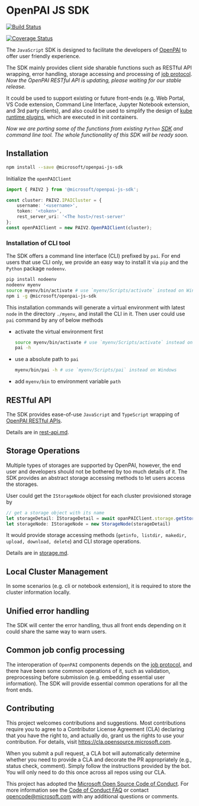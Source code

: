 # OpenPAI JS SDK

[![Build Status](https://www.travis-ci.org/microsoft/openpaisdk.svg?branch=master)](https://travis-ci.org/microsoft/openpaisdk)

[![Coverage Status](https://coveralls.io/repos/github/microsoft/openpaisdk/badge.svg)](https://coveralls.io/github/microsoft/openpaisdk)

The `JavaScript` SDK is designed to facilitate the developers of [OpenPAI](https://github.com/microsoft/pai) to offer user friendly experience.

The SDK mainly provides client side sharable functions such as RESTful API wrapping, error handling, storage accessing and processing of [job protocol](https://github.com/microsoft/openpai-protocol). *Now the OpenPAI RESTful API is updating, please waiting for our stable release.*

It could be used to support existing or future front-ends (e.g. Web Portal, VS Code extension, Command Line Interface, Jupyter Notebook extension, and 3rd party clients), and also could be used to simplify the design of [kube runtime plugins](https://github.com/microsoft/openpai-runtime), which are executed in init containers.

*Now we are porting some of the functions from existing `Python` [SDK](https://github.com/microsoft/pai/tree/v0.17.0/contrib/python-sdk) and command line tool. The whole functionality of this SDK will be ready soon.*

## Installation

```bash
npm install --save @microsoft/openpai-js-sdk
```

Initialize the `openPAIClient`

```ts
import { PAIV2 } from '@microsoft/openpai-js-sdk';

const cluster: PAIV2.IPAICluster = {
    username: '<username>',
    token: '<token>',
    rest_server_uri: '<The host>/rest-server'
};
const openPAIClient = new PAIV2.OpenPAIClient(cluster);
```

### Installation of CLI tool

The SDK offers a command line interface (CLI) prefixed by `pai`. For end users that use CLI only, we provide an easy way to install it via `pip` and the `Python` package `nodeenv`.

```bash
pip install nodeenv
nodeenv myenv
source myenv/bin/activate # use `myenv/Scripts/activate` instead on Windows
npm i -g @microsoft/openpai-js-sdk
```

This installation commands will generate a virtual environment with latest `node` in the directory `./myenv`, and install the CLI in it. Then user could use `pai` command by any of below methods

- activate the virtual environment first

    ```bash
    source myenv/bin/activate # use `myenv/Scripts/activate` instead on Windows
    pai -h
    ```

- use a absolute path to `pai`

    ```bash
    myenv/bin/pai -h # use `myenv/Scripts/pai` instead on Windows
    ```

- add `myenv/bin` to environment variable `path`

## RESTful API

The SDK provides ease-of-use `JavaScript` and `TypeScript` wrapping of  [OpenPAI RESTful APIs](https://github.com/microsoft/pai/blob/master/docs/rest-server/API.md).

Details are in [rest-api.md](https://github.com/microsoft/openpaisdk/blob/master/docs/rest-api.md).

## Storage Operations

Multiple types of storages are supported by OpenPAI, however, the end user and developers should not be bothered by too much details of it. The SDK provides an abstract storage accessing methods to let users access the storages.

User could get the `IStorageNode` object for each cluster provisioned storage by

```ts
// get a storage object with its name
let storageDetail: IStorageDetail = await opanPAIClient.storage.getStorageByName(name)
let storageNode: IStorageNode = new StorageNode(storageDetail)
```

It would provide storage accessing methods (`getinfo, listdir, makedir, upload, download, delete`) and CLI storage operations.

Details are in [storage.md](https://github.com/microsoft/openpaisdk/blob/master/docs/storage.md).

## Local Cluster Management

In some scenarios (e.g. cli or notebook extension), it is required to store the cluster information locally.

## Unified error handling

The SDK will center the error handling, thus all front ends depending on it could share the same way to warn users.

## Common job config processing

The interoperation of `OpenPAI` components depends on the [job protocol](https://github.com/microsoft/openpai-protocol), and there have been some common operations of it, such as validation, preprocessing before submission (e.g. embedding essential user information). The SDK will provide essential common operations for all the front ends.

## Contributing

This project welcomes contributions and suggestions.  Most contributions require you to agree to a
Contributor License Agreement (CLA) declaring that you have the right to, and actually do, grant us
the rights to use your contribution. For details, visit https://cla.opensource.microsoft.com.

When you submit a pull request, a CLA bot will automatically determine whether you need to provide
a CLA and decorate the PR appropriately (e.g., status check, comment). Simply follow the instructions
provided by the bot. You will only need to do this once across all repos using our CLA.

This project has adopted the [Microsoft Open Source Code of Conduct](https://opensource.microsoft.com/codeofconduct/).
For more information see the [Code of Conduct FAQ](https://opensource.microsoft.com/codeofconduct/faq/) or
contact [opencode@microsoft.com](mailto:opencode@microsoft.com) with any additional questions or comments.
